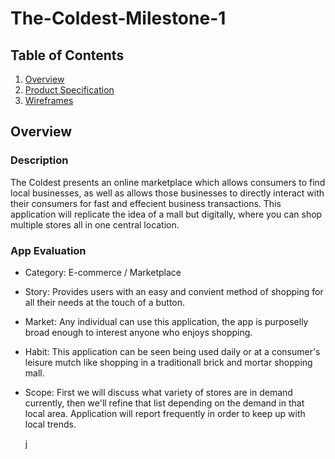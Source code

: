 # The-Coldest-Milestone-1
## Table of Contents

1. [Overview](https://github.com/The-Coldest-rn/The-Coldest-Milestone-1/tree/main#overview)
2. [Product Specification](https://hackmd.io/c/tutorials)
3. [Wireframes](https://hackmd.io/c/tutorials)


## Overview
### Description
The Coldest presents an online marketplace which allows consumers to find local businesses, as well as allows those businesses to directly interact with their consumers for fast and effecient business transactions. This application will replicate the idea of a mall but digitally, where you can shop multiple stores all in one central location.

### App Evaluation 
- Category: E-commerce / Marketplace
- Story: Provides users with an easy and convient method of shopping for all their needs at the touch of a button.
- Market: Any individual can use this application, the app is purposelly broad enough to interest anyone who enjoys shopping.
- Habit: This application can be seen being used daily or at a consumer's leisure mutch like shopping in a traditionall brick and mortar shopping mall.
- Scope: First we will discuss what variety of stores are in demand currently, then we'll refine that list depending on the demand in that local area. Application will report frequently in order to keep up with local trends. 
  
  j